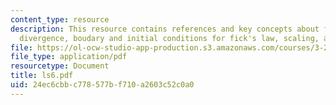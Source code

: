 ```yaml
---
content_type: resource
description: This resource contains references and key concepts about fick's law,
  divergence, boudary and initial conditions for fick's law, scaling, and superposition.
file: https://ol-ocw-studio-app-production.s3.amazonaws.com/courses/3-21-kinetic-processes-in-materials-spring-2006/24ec6cbbc778577bf710a2603c52c0a0_ls6.pdf
file_type: application/pdf
resourcetype: Document
title: ls6.pdf
uid: 24ec6cbb-c778-577b-f710-a2603c52c0a0
---
```

